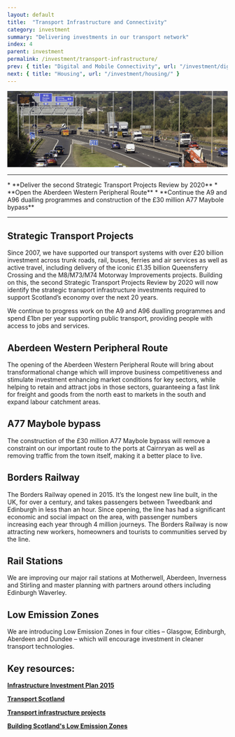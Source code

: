 ```yaml
---
layout: default
title:  "Transport Infrastructure and Connectivity"
category: investment
summary: "Delivering investments in our transport network"
index: 4
parent: investment
permalink: /investment/transport-infrastructure/
prev: { title: "Digital and Mobile Connectivity", url: "/investment/digital-mobile-connectivity/" }
next: { title: "Housing", url: "/investment/housing/" }
---
```


![Motorway](/assets/images/pageimages/investment3.jpg)
<br>
<hr>
* **Deliver the second Strategic Transport Projects Review by 2020**
* **Open the Aberdeen Western Peripheral Route**
* **Continue the A9 and A96 dualling programmes and construction of the £30 million A77 Maybole bypass**

<hr>

## Strategic Transport Projects

Since 2007, we have supported our transport systems with over £20 billion investment across trunk roads, rail, buses, ferries and air services as well as active travel, including delivery of the iconic £1.35 billion Queensferry Crossing and the M8/M73/M74 Motorway Improvements projects. Building on this, the second Strategic Transport Projects Review by 2020 will now identify the strategic transport infrastructure investments required to support Scotland’s economy over the next 20 years.

We continue to progress work on the A9 and A96 dualling programmes and spend £1bn per year supporting public transport, providing people with access to jobs and services. 

## Aberdeen Western Peripheral Route

The opening of the Aberdeen Western Peripheral Route will bring about transformational change which will improve business competitiveness and stimulate investment enhancing market conditions for key sectors, while helping to retain and attract jobs in those sectors, guaranteeing a fast link for freight and goods from the north east to markets in the south and expand labour catchment areas. 

## A77 Maybole bypass

The construction of the £30 million A77 Maybole bypass will remove a constraint on our important route to the ports at Cairnryan as well as removing traffic from the town itself, making it a better place to live.

## Borders Railway

The Borders Railway opened in 2015. It’s the longest new line built, in the UK, for over a century, and takes passengers between Tweedbank and Edinburgh in less than an hour. Since opening, the line has had a significant economic and social impact on the area, with passenger numbers increasing each year through 4 million journeys. The Borders Railway is now attracting new workers, homeowners and tourists to communities served by the line.

## Rail Stations

We are improving our major rail stations at Motherwell, Aberdeen, Inverness and Stirling and master planning with partners around others including Edinburgh Waverley.

## Low Emission Zones

We are introducing Low Emission Zones in four cities – Glasgow, Edinburgh, Aberdeen and Dundee – which will encourage investment in cleaner transport technologies.


## Key resources: 

**[Infrastructure Investment Plan 2015 ](https://beta.gov.scot/publications/infrastructure-investment-plan-2015/)**

**[Transport Scotland](https://www.transport.gov.scot/)**

**[Transport infrastructure projects](https://www.transport.gov.scot/projects/)**

**[Building Scotland's Low Emission Zones](https://consult.gov.scot/transport-scotland/building-scotlands-low-emission-zones/)**

 
